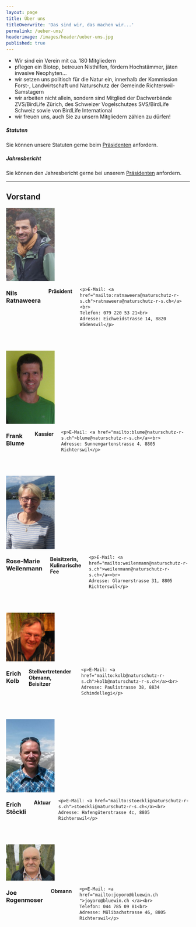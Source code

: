 ```yaml
---
layout: page
title: Über uns
titleOverwrite: 'Das sind wir, das machen wir...'
permalink: /ueber-uns/
headerimage: /images/header/ueber-uns.jpg
published: true
---
```


* Wir sind ein Verein mit ca. 180 Mitgliedern
* pflegen ein Biotop, betreuen Nisthilfen, fördern Hochstämmer, jäten invasive Neophyten...
* wir setzen uns politisch für die Natur ein, innerhalb der Kommission Forst-, Landwirtschaft und Naturschutz der Gemeinde Richterswil-Samstagern
* wir arbeiten nicht allein, sondern sind Mitglied der Dachverbände ZVS/BirdLife Zürich, des Schweizer Vogelschutzes SVS/BirdLife Schweiz sowie von BirdLife International
* wir freuen uns, auch Sie zu unsern Mitgliedern zählen zu dürfen!

##### Statuten

Sie können unsere Statuten gerne beim [Präsidenten][praesident-email] anfordern.

##### Jahresbericht

Sie können den Jahresbericht gerne bei unserem [Präsidenten][praesident-email] anfordern.

<hr>

## Vorstand

<div class="row" style="margin-bottom:50px;">
  <div class="large-2 columns">
    <img width="133" src="/images/ueber-uns/nils_ratnaweera.jpg"/>
  </div>
  <div class="large-10 columns">
    <h3>Nils Ratnaweera</h3>
    <h4>Präsident</h4>

    <p>E-Mail: <a href="mailto:ratnaweera@naturschutz-r-s.ch">ratnaweera@naturschutz-r-s.ch</a><br>
    Telefon: 079 220 53 21<br>
    Adresse: Eichweidstrasse 14, 8820 Wädenswil</p>
  </div>
</div>

<div class="row" style="margin-bottom:50px;">
  <div class="large-2 columns">
    <img width="133" src="/images/ueber-uns/frank_blume.png"/>
  </div>
  <div class="large-10 columns">
      <h3>Frank Blume</h3>
      <h4>Kassier</h4>

    <p>E-Mail: <a href="mailto:blume@naturschutz-r-s.ch">blume@naturschutz-r-s.ch</a><br>
    Adresse: Sunnengartenstrasse 4, 8805 Richterswil</p>
  </div>
</div>

<div class="row" style="margin-bottom:50px;">
  <div class="large-2 columns">
    <img width="133" src="/images/ueber-uns/rose-marie_weilenmann.png"/>
  </div>
  <div class="large-10 columns">
      <h3>Rose-Marie Weilenmann</h3>
      <h4>Beisitzerin, Kulinarische Fee</h4>

    <p>E-Mail: <a href="mailto:weilenmann@naturschutz-r-s.ch">weilenmann@naturschutz-r-s.ch</a><br>
    Adresse: Glarnerstrasse 31, 8805 Richterswil</p>
  </div>
</div>

<div class="row" style="margin-bottom:50px;">
  <div class="large-2 columns">
    <img width="133" src="/images/ueber-uns/erich-kolb.jpg"/>
  </div>
  <div class="large-10 columns">
      <h3>Erich Kolb</h3>
      <h4>Stellvertretender Obmann, Beisitzer</h4>

    <p>E-Mail: <a href="mailto:kolb@naturschutz-r-s.ch">kolb@naturschutz-r-s.ch</a><br>
    Adresse: Paulistrasse 38, 8834 Schindellegi</p>
  </div>
</div>

<div class="row" style="margin-bottom:50px;">
  <div class="large-2 columns">
    <img width="133" src="/images/ueber-uns/erich_stoeckli.jpg"/>
  </div>
  <div class="large-10 columns">
      <h3>Erich Stöckli</h3>
      <h4>Aktuar</h4>

    <p>E-Mail: <a href="mailto:stoeckli@naturschutz-r-s.ch">stoeckli@naturschutz-r-s.ch</a><br>
    Adresse: Hafengüterstrasse 4c, 8805 Richterswil</p>
  </div>
</div>

<div class="row" style="margin-bottom:50px;">
  <div class="large-2 columns">
    <img width="133" src="/images/ueber-uns/joe.jpg"/>
  </div>
  <div class="large-10 columns">
      <h3>Joe Rogenmoser</h3>
      <h4>Obmann</h4>

    <p>E-Mail: <a href="mailto:joyoro@bluewin.ch ">joyoro@bluewin.ch </a><br>
    Telefon: 044 785 09 81<br>
    Adresse: Mülibachstrasse 46, 8805 Richterswil</p>
  </div>
</div>


[praesident-email]: mailto:ratnaweera@naturschutz-r-s.ch
